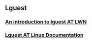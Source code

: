 ## Lguest

### [An introduction to lguest AT LWN](https://lwn.net/Articles/218766/)

### [Lguest AT Linux Documentation](http://lguest.ozlabs.org/lguest.txt)
